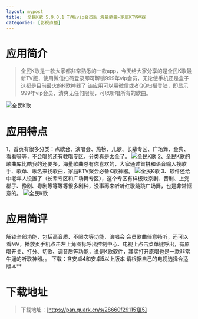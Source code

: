 ```yaml
---
layout: mypost
title:  全民K歌 5.9.0.1 TV版vip会员版 海量歌曲-家庭KTV神器
categories: [影视直播]
---
```


# 应用简介
> 全民K歌是一款大家都非常熟悉的一款app，今天给大家分享的是全民K歌最新TV版，使用微信扫码登录即可解锁999年vip会员，无论使手机还是盒子这都是目前最火的K歌神器了
> 该应用可以用微信或者QQ扫描登陆，即显示999年vip会员，清爽无任何限制，可以听唱所有的歌曲。

![全民K歌][1]
# 应用特点
1、首页有很多分类：点歌台、演唱会、热榜、儿歌、长辈专区、广场舞、金典、看看等等，不会唱的还有教唱专区，分类真是太全了。
![全民K歌][2]
2、全民K歌的歌曲库比酷我的还要多，海量歌曲总有你喜欢的，大家通过首拼和语音输入搜歌手、歌单、歌名来找歌曲，家庭KTV聚会必备K歌神器。
![全民K歌][3]
3、软件还给中老年人设置了（长辈专区和广场舞专区），这个专区有样板戏京剧、晋剧、上党梆子、豫剧、粤剧等等等等很多剧种，没事再来听听红歌跳跳广场舞，也是非常惬意的。
![全民K歌][4]

# 应用简评

解锁全部功能，包括高音质、不限次等功能，演唱会 会员歌曲任意畅听，还可以看MV，播放页手机点击左上角图标呼出控制中心、电视上点击菜单键呼出，有原唱开关、打分、切歌、调音质等功能，说是K歌软件，其实打开原唱也是一款非常牛逼的听歌神器。。
下载：含安卓4和安卓5以上版本 请根据自己的电视选择合适版本**

# 下载地址

> 下载地址：[https://pan.quark.cn/s/28660f291151][5]




  [1]: http://tu.yedimifeng.com/images/2022/03/28/99d053081024b1c10402c485cacf182f.png
  [2]: http://tu.yedimifeng.com/images/2022/03/28/0b92601055ab2c69c777e8fd4942919c.png
  [3]: http://tu.yedimifeng.com/images/2022/03/28/0264890bc56259ff4426448172bb38f9.png
  [4]: http://tu.yedimifeng.com/images/2022/03/28/eecdd36f43e25e4ae0d9b78b55f6ef42.png
  [5]: https://pan.quark.cn/s/28660f291151
